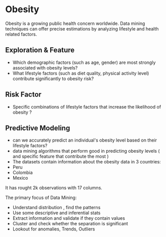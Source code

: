 # Obesity

Obesity is a growing public health concern worldwide. 
Data mining techniques can offer precise estimations by analyzing lifestyle and health related factors. 

## Exploration & Feature

- Which demographic factors (such as age, gender) are most strongly associated with obesity levels?
- What lifestyle factors (such as diet quality, physical activity level) contribute significantly to obesity risk?

## Risk Factor

- Specific combinations of lifestyle factors that increase the likelihood of obesity ?

## Predictive Modeling
- can we accurately predict an individual's obesity level based on their lifestyle factors?
- data mining algorithms that perform good in predicting obesity levels ( and specific feature that contribute the most )
- The datasets contain information about the obesity data in 3 countries:
- Peru
- Colombia
- Mexico

It has rought 2k observations with 17 columns.


The primary focus of Data Mining:

- Understand distribution , find the patterns
- Use some descriptive and inferential stats 
- Extract information and validate if they contain values
- Cluster and check whether the separation is significant
- Lookout for anomalies, Trends, Outliers
